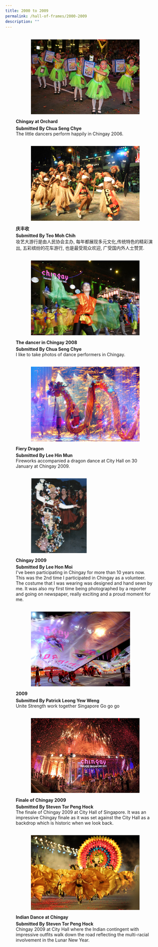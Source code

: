 ```yaml
---
title: 2000 to 2009
permalink: /hall-of-frames/2000-2009
description: ""
---
```

<ul style="display: grid; grid-template-columns: repeat(auto-fit, minmax(228px, 1fr)); gap: 1rem; margin: 2rem 2vw; padding: 0; list-style-type: none;">
<li><div style="position: relative; display: block; height: 100%;  overflow: hidden; text-decoration: none;"><div style="width:343px;height:235px;margin:auto;"><img style="height:235px;width:auto;" src="/images/Hall%20of%20Frames/chingay-at-orchard-.jpg"></div><div style="position: relative; display: flex; align-items: center; gap: 2em; padding: 1em 1em 0;"><h3 style="font-size: 1em; margin: 0 0 .3em;">Chingay at Orchard </h3></div><p style="padding: 0 1em 1em;margin: 0; overflow: hidden;"><b>Submitted By Chua Seng Chye</b><br />The little dancers perform happily in Chingay 2006.</p></div></li>
<li><div style="position: relative; display: block; height: 100%;  overflow: hidden; text-decoration: none;"><div style="width:343px;height:235px;margin:auto;"><img style="height:235px;width:auto;" src="/images/Hall%20of%20Frames/庆丰收.jpeg"></div><div style="position: relative; display: flex; align-items: center; gap: 2em; padding: 1em 1em 0;"><h3 style="font-size: 1em; margin: 0 0 .3em;">庆丰收</h3></div><p style="padding: 0 1em 1em;margin: 0; overflow: hidden;"><b>Submitted By Teo Moh Chih</b><br />妆艺大游行是由人民协会主办, 每年都展现多元文化,传统特色的精彩演出, 五彩缤纷的花车游行, 也是最受观众欢迎, 广受国内外人士赞赏.</p></div></li>
<li><div style="position: relative; display: block; height: 100%;  overflow: hidden; text-decoration: none;"><div style="width:343px;height:235px;margin:auto;"><img style="height:235px;width:auto;" src="/images/Hall%20of%20Frames/the-dancer-in-chingay-2008.jpg"></div><div style="position: relative; display: flex; align-items: center; gap: 2em; padding: 1em 1em 0;"><h3 style="font-size: 1em; margin: 0 0 .3em;">The dancer in Chingay 2008</h3></div><p style="padding: 0 1em 1em;margin: 0; overflow: hidden;"><b>Submitted By Chua Seng Chye</b><br />I like to take photos of dance performers in Chingay.</p></div></li>
<li><div style="position: relative; display: block; height: 100%;  overflow: hidden; text-decoration: none;"><div style="width:343px;height:235px;margin:auto;"><img style="height:235px;width:auto;" src="/images/Hall%20of%20Frames/fiery-dragon.jpg"></div><div style="position: relative; display: flex; align-items: center; gap: 2em; padding: 1em 1em 0;"><h3 style="font-size: 1em; margin: 0 0 .3em;">Fiery Dragon</h3></div><p style="padding: 0 1em 1em;margin: 0; overflow: hidden;"><b>Submitted By Lee Hin Mun</b><br />Fireworks accompanied a dragon dance at City Hall on 30 January at Chingay 2009.</p></div></li>
<li><div style="position: relative; display: block; height: 100%;  overflow: hidden; text-decoration: none;"><div style="width:343px;height:235px;margin:auto;"><img style="height:235px;width:auto;" src="/images/Hall%20of%20Frames/chingay-2009.jpeg"></div><div style="position: relative; display: flex; align-items: center; gap: 2em; padding: 1em 1em 0;"><h3 style="font-size: 1em; margin: 0 0 .3em;">Chingay 2009</h3></div><p style="padding: 0 1em 1em;margin: 0; overflow: hidden;"><b>Submitted By Lee Hon Moi</b><br />I've been participating in Chingay for more than 10 years now. This was the 2nd time I participated in Chingay as a volunteer. The costume that I was wearing was designed and hand sewn by me. It was also my first time being photographed by a reporter and going on newspaper, really exciting and a proud moment for me.</p></div></li>
<li><div style="position: relative; display: block; height: 100%;  overflow: hidden; text-decoration: none;"><div style="width:343px;height:235px;margin:auto;"><img style="height:235px;width:auto;" src="/images/Hall%20of%20Frames/2009.jpg"></div><div style="position: relative; display: flex; align-items: center; gap: 2em; padding: 1em 1em 0;"><h3 style="font-size: 1em; margin: 0 0 .3em;">2009</h3></div><p style="padding: 0 1em 1em;margin: 0; overflow: hidden;"><b>Submitted By Patrick Leong Yew Weng</b><br />Unite Strength work together Singapore Go go go</p></div></li>
<li><div style="position: relative; display: block; height: 100%;  overflow: hidden; text-decoration: none;"><div style="width:343px;height:235px;margin:auto;"><img style="height:235px;width:auto;" src="/images/Hall%20of%20Frames/finale-of-chingay-2009.jpg"></div><div style="position: relative; display: flex; align-items: center; gap: 2em; padding: 1em 1em 0;"><h3 style="font-size: 1em; margin: 0 0 .3em;">Finale of Chingay 2009</h3></div><p style="padding: 0 1em 1em;margin: 0; overflow: hidden;"><b>Submitted By Steven Tor Peng Hock</b><br />The finale of Chingay 2009 at City Hall of Singapore. It was an impressive Chingay finale as it was set against the City Hall as a backdrop which is historic when we look back.</p></div></li>
<li><div style="position: relative; display: block; height: 100%;  overflow: hidden; text-decoration: none;"><div style="width:343px;height:235px;margin:auto;"><img style="height:235px;width:auto;" src="/images/Hall%20of%20Frames/indian-dance-at-chingay.jpg"></div><div style="position: relative; display: flex; align-items: center; gap: 2em; padding: 1em 1em 0;"><h3 style="font-size: 1em; margin: 0 0 .3em;">Indian Dance at Chingay</h3></div><p style="padding: 0 1em 1em;margin: 0; overflow: hidden;"><b>Submitted By Steven Tor Peng Hock </b><br />Chingay 2009 at City Hall where the Indian contingent with impressive outfits walk down the road reflecting the multi-racial involvement in the Lunar New Year.</p></div></li>
</ul>